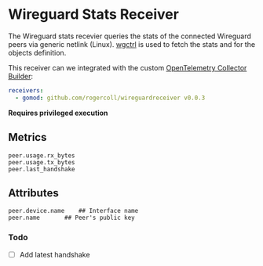 # Wireguard Stats Receiver

The Wireguard stats recevier queries the stats of the connected
Wireguard peers via generic netlink (Linux).
[wgctrl](https://github.com/WireGuard/wgctrl-go) is used to fetch the
stats and for the objects definition.

This receiver can we integrated with the custom [OpenTelemetry Collector
Builder](https://github.com/open-telemetry/opentelemetry-collector/tree/main/cmd/builder):

```yaml
receivers:
  - gomod: github.com/rogercoll/wireguardreceiver v0.0.3
```

**Requires privileged execution**

## Metrics

```
peer.usage.rx_bytes
peer.usage.tx_bytes
peer.last_handshake
```

## Attributes

```
peer.device.name	## Interface name
peer.name		## Peer's public key
```

### Todo

- [ ] Add latest handshake
